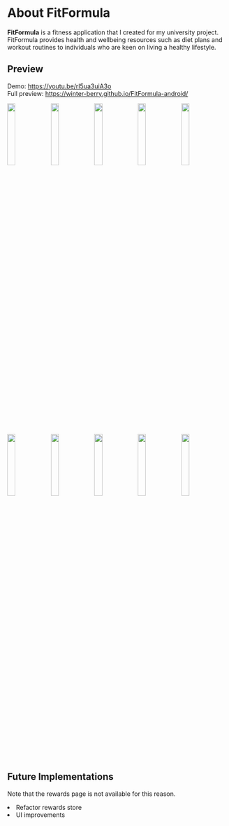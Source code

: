# About FitFormula
<b>FitFormula</b> is a fitness application that I created for my university project. FitFormula provides health and wellbeing resources such as diet plans and workout routines to individuals who are keen on living a healthy lifestyle.

## Preview
Demo: <a href="https://youtu.be/rI5ua3uiA3o">https://youtu.be/rI5ua3uiA3o</a> <br> 
Full preview: <a href="https://youtu.be/rI5ua3uiA3o">https://winter-berry.github.io/FitFormula-android/</a>

<p float="left">
  <img src="https://winter-berry.github.io/FitFormula-android/Images/1.png" width="19%" height="19%">
  <img src="https://winter-berry.github.io/FitFormula-android/Images/2.png" width="19%" height="19%"> 
  <img src="https://winter-berry.github.io/FitFormula-android/Images/3.png" width="19%" height="19%">
  <img src="https://winter-berry.github.io/FitFormula-android/Images/4.png" width="19%" height="19%">
  <img src="https://winter-berry.github.io/FitFormula-android/Images/10.png" width="19%" height="19%">
</p>

<p float="left">
  <img src="https://winter-berry.github.io/FitFormula-android/Images/9.png" width="19%" height="19%">
  <img src="https://winter-berry.github.io/FitFormula-android/Images/6.png" width="19%" height="19%"> 
  <img src="https://winter-berry.github.io/FitFormula-android/Images/5.png" width="19%" height="19%">
  <img src="https://winter-berry.github.io/FitFormula-android/Images/7.png" width="19%" height="19%">
  <img src="https://winter-berry.github.io/FitFormula-android/Images/8.png" width="19%" height="19%">
</p>

## Future Implementations
Note that the rewards page is not available for this reason.
<li>Refactor rewards store</li>
<li>UI improvements</li>
